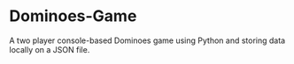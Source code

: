 # Dominoes-Game
A two player console-based Dominoes game using Python and storing data locally on a JSON file. 
